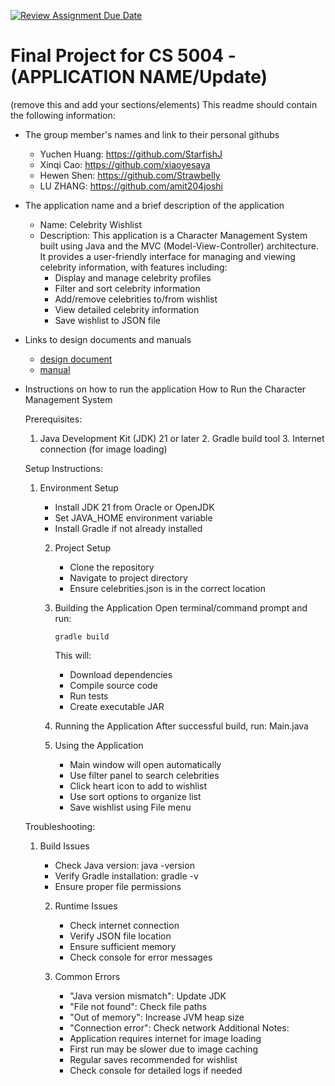 [![Review Assignment Due Date](https://classroom.github.com/assets/deadline-readme-button-22041afd0340ce965d47ae6ef1cefeee28c7c493a6346c4f15d667ab976d596c.svg)](https://classroom.github.com/a/IE0ITl4j)
# Final Project for CS 5004 - (APPLICATION NAME/Update)

(remove this and add your sections/elements)
This readme should contain the following information: 

* The group member's names and link to their personal githubs
  - Yuchen Huang: https://github.com/StarfishJ
  - Xinqi Cao: https://github.com/xiaoyesaya
  - Hewen Shen: https://github.com/Strawbelly
  - LU ZHANG: https://github.com/amit204joshi

* The application name and a brief description of the application
  - Name: Celebrity Wishlist
  - Description: This application is a Character Management System built using Java and the MVC (Model-View-Controller) architecture. It provides a user-friendly interface for managing and viewing celebrity information, with features including:
    - Display and manage celebrity profiles
    - Filter and sort celebrity information
    - Add/remove celebrities to/from wishlist
    - View detailed celebrity information
    - Save wishlist to JSON file

* Links to design documents and manuals
    - [design document](DesignDocuments/README.md)
    - [manual](Manual/README.md)

* Instructions on how to run the application
  How to Run the Character Management System

    Prerequisites:
    1. Java Development Kit (JDK) 21 or later
       2. Gradle build tool
       3. Internet connection (for image loading)
    
    Setup Instructions:
    
    1. Environment Setup
        - Install JDK 21 from Oracle or OpenJDK
        - Set JAVA_HOME environment variable
        - Install Gradle if not already installed
    
       2. Project Setup
           - Clone the repository
           - Navigate to project directory
           - Ensure celebrities.json is in the correct location
    
       3. Building the Application
          Open terminal/command prompt and run:
          ```
          gradle build
          ```
          This will:
           - Download dependencies
           - Compile source code
           - Run tests
           - Create executable JAR
    
       4. Running the Application
          After successful build, run:
           Main.java
    
       5. Using the Application
           - Main window will open automatically
           - Use filter panel to search celebrities
           - Click heart icon to add to wishlist
           - Use sort options to organize list
           - Save wishlist using File menu
    
    Troubleshooting:
    
    1. Build Issues
        - Check Java version: java -version
        - Verify Gradle installation: gradle -v
        - Ensure proper file permissions
    
       2. Runtime Issues
           - Check internet connection
           - Verify JSON file location
           - Ensure sufficient memory
           - Check console for error messages
    
       3. Common Errors
           - "Java version mismatch": Update JDK
           - "File not found": Check file paths
           - "Out of memory": Increase JVM heap size
           - "Connection error": Check network
       Additional Notes:
           - Application requires internet for image loading
           - First run may be slower due to image caching
           - Regular saves recommended for wishlist
           - Check console for detailed logs if needed
